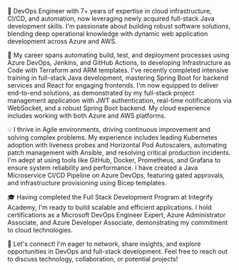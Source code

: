 🚀 DevOps Engineer with 7+ years of expertise in cloud infrastructure, CI/CD, and automation, now leveraging newly acquired full-stack Java development skills. I'm passionate about building robust software solutions, blending deep operational knowledge with dynamic web application development across Azure and AWS.

🔧 My career spans automating build, test, and deployment processes using Azure DevOps, Jenkins, and GitHub Actions, to developing Infrastructure as Code with Terraform and ARM templates. I've recently completed intensive training in full-stack Java development, mastering Spring Boot for backend services and React for engaging frontends. I'm now equipped to deliver end-to-end solutions, as demonstrated by my full-stack project management application with JWT authentication, real-time notifications via WebSocket, and a robust Spring Boot backend. My cloud experience includes working with both Azure and AWS platforms.

💡 I thrive in Agile environments, driving continuous improvement and solving complex problems. My experience includes leading Kubernetes adoption with liveness probes and Horizontal Pod Autoscalers, automating patch management with Ansible, and resolving critical production incidents. I'm adept at using tools like GitHub, Docker, Prometheus, and Grafana to ensure system reliability and performance. I have created a Java Microservice CI/CD Pipeline on Azure DevOps, featuring gated approvals, and infrastructure provisioning using Bicep templates.

🎓 Having completed the Full Stack Development Program at Integrify Academy, I'm ready to build scalable and efficient applications. I hold certifications as a Microsoft DevOps Engineer Expert, Azure Administrator Associate, and Azure Developer Associate, demonstrating my commitment to cloud technologies.

🤝 Let's connect! I'm eager to network, share insights, and explore opportunities in DevOps and full-stack development. Feel free to reach out to discuss technology, collaboration, or potential projects!
